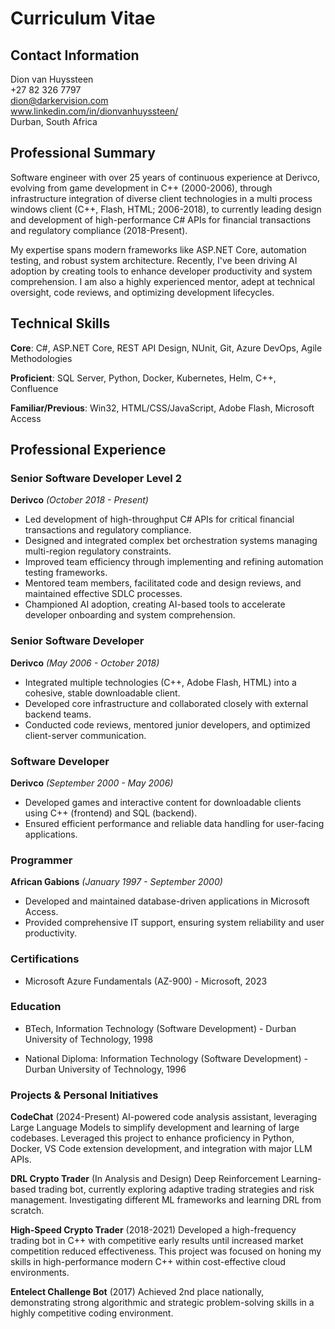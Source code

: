 # Curriculum Vitae

## Contact Information

Dion van Huyssteen  
+27 82 326 7797  
dion@darkervision.com  
www.linkedin.com/in/dionvanhuyssteen/  
Durban, South Africa  

## Professional Summary

Software engineer with over 25 years of continuous experience at Derivco, evolving from game development in C++ (2000-2006), through infrastructure integration of diverse client technologies in a multi process windows client (C++, Flash, HTML; 2006-2018), to currently leading design and development of high-performance C# APIs for financial transactions and regulatory compliance (2018-Present).

My expertise spans modern frameworks like ASP.NET Core, automation testing, and robust system architecture. Recently, I've been driving AI adoption by creating tools to enhance developer productivity and system comprehension. I am also a highly experienced mentor, adept at technical oversight, code reviews, and optimizing development lifecycles.

## Technical Skills
**Core**: C#, ASP.NET Core, REST API Design, NUnit, Git, Azure DevOps, Agile Methodologies

**Proficient**: SQL Server, Python, Docker, Kubernetes, Helm, C++, Confluence

**Familiar/Previous**: Win32, HTML/CSS/JavaScript, Adobe Flash, Microsoft Access

## Professional Experience

### Senior Software Developer Level 2
**Derivco** *(October 2018 - Present)*

- Led development of high-throughput C# APIs for critical financial transactions and regulatory compliance.
- Designed and integrated complex bet orchestration systems managing multi-region regulatory constraints.
- Improved team efficiency through implementing and refining automation testing frameworks.
- Mentored team members, facilitated code and design reviews, and maintained effective SDLC processes.
- Championed AI adoption, creating AI-based tools to accelerate developer onboarding and system comprehension.

### Senior Software Developer
**Derivco** *(May 2006 - October 2018)*

- Integrated multiple technologies (C++, Adobe Flash, HTML) into a cohesive, stable downloadable client.
- Developed core infrastructure and collaborated closely with external backend teams.
- Conducted code reviews, mentored junior developers, and optimized client-server communication.

### Software Developer
**Derivco** *(September 2000 - May 2006)*

- Developed games and interactive content for downloadable clients using C++ (frontend) and SQL (backend).
- Ensured efficient performance and reliable data handling for user-facing applications.

### Programmer
**African Gabions** *(January 1997 - September 2000)*

- Developed and maintained database-driven applications in Microsoft Access.
- Provided comprehensive IT support, ensuring system reliability and user productivity.

### Certifications

- Microsoft Azure Fundamentals (AZ-900) - Microsoft, 2023

### Education

- BTech, Information Technology (Software Development) - Durban University of Technology, 1998

- National Diploma: Information Technology (Software Development) - Durban University of Technology, 1996

### Projects & Personal Initiatives

**CodeChat** (2024-Present)
AI-powered code analysis assistant, leveraging Large Language Models to simplify development and learning of large codebases. Leveraged this project to enhance proficiency in Python, Docker, VS Code extension development, and integration with major LLM APIs.

**DRL Crypto Trader** (In Analysis and Design)
Deep Reinforcement Learning-based trading bot, currently exploring adaptive trading strategies and risk management. Investigating different ML frameworks and learning DRL from scratch.

**High-Speed Crypto Trader** (2018-2021)
Developed a high-frequency trading bot in C++ with competitive early results until increased market competition reduced effectiveness. This project was focused on honing my skills in high-performance modern C++ within cost-effective cloud environments.

**Entelect Challenge Bot** (2017)
Achieved 2nd place nationally, demonstrating strong algorithmic and strategic problem-solving skills in a highly competitive coding environment.